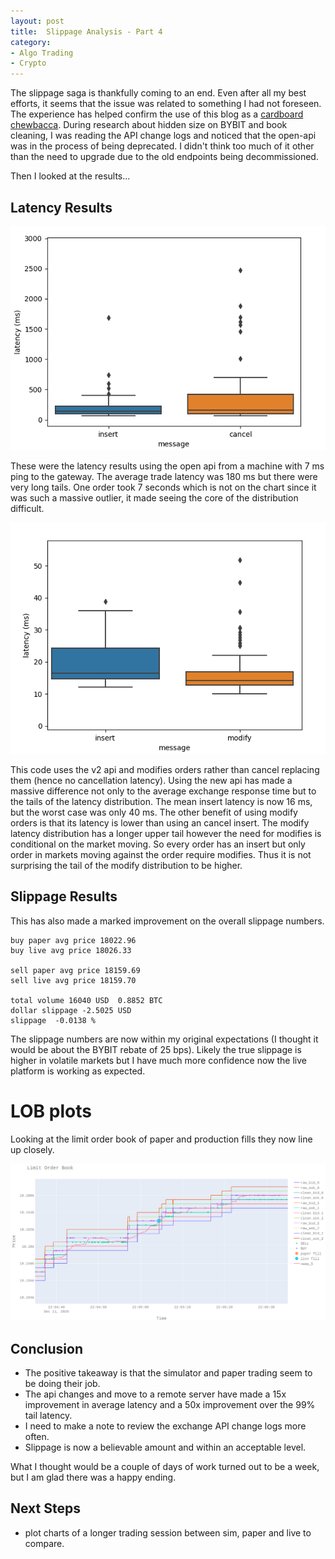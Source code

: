 ```yaml
---
layout: post
title:  Slippage Analysis - Part 4
category:
- Algo Trading
- Crypto
---
```


The slippage saga is thankfully coming to an end.
Even after all my best efforts, it seems that the issue was related to something I had not foreseen.
The experience has helped confirm the use of this blog as a [cardboard chewbacca](/joel-spolsky/).
During research about hidden size on BYBIT and book cleaning, I was reading the API change logs and noticed that the
open-api was in the process of being deprecated.
I didn't think too much of it other than the need to upgrade due to the old endpoints being decommissioned.

Then I looked at the results...

## Latency Results

![open](/assets/2020-12-12/open-box-plot.png)

These were the latency results using the open api from a machine with 7 ms ping to the gateway.
The average trade latency was 180 ms but there were very long tails. One order took 7 seconds which is not on the
chart since it was such a massive outlier, it made seeing the core of the distribution difficult.

![v2](/assets/2020-12-12/insert-modify-latency.png)

This code uses the v2 api and modifies orders rather than cancel replacing them (hence no cancellation latency).
Using the new api has made a massive difference not only to the average exchange response time but to the tails of the latency distribution.
The mean insert latency is now 16 ms, but the worst case was only 40 ms. The other benefit of using modify orders is that its latency is lower 
than using an cancel insert. The modify latency distribution has a longer upper tail however the need for modifies is 
conditional on the market moving. So every order has an insert but only order in markets moving against the order 
require modifies. Thus it is not surprising the tail of the modify distribution to be higher. 

## Slippage Results

This has also made a marked improvement on the overall slippage numbers.

~~~
buy paper avg price 18022.96
buy live avg price 18026.33

sell paper avg price 18159.69
sell live avg price 18159.70

total volume 16040 USD  0.8852 BTC
dollar slippage -2.5025 USD
slippage  -0.0138 %
~~~

The slippage numbers are now within my original expectations (I thought it would be about the BYBIT rebate of 25 bps).
Likely the true slippage is higher in volatile markets but I have much more confidence now the live platform is working as expected.

# LOB plots

Looking at the limit order book of paper and production fills they now line up closely.

![lob](/assets/2020-12-12/lob-fill.png)

## Conclusion

* The positive takeaway is that the simulator and paper trading seem to be doing their job.
* The api changes and move to a remote server have made a 15x improvement in average latency and a 50x improvement over the 99% tail latency.
* I need to make a note to review the exchange API change logs more often.
* Slippage is now a believable amount and within an acceptable level.

What I thought would be a couple of days of work turned out to be a week, but I am glad there was a happy ending.


## Next Steps

* plot charts of a longer trading session between sim, paper and live to compare.
